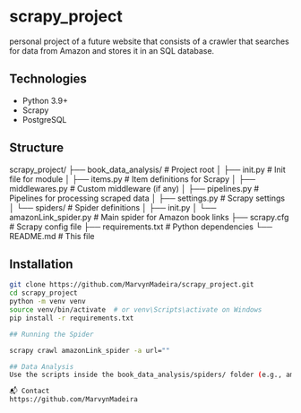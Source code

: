 # scrapy_project

personal project of a future website that consists of a crawler that searches for data from Amazon and stores it in an SQL database.

## Technologies

- Python 3.9+
- Scrapy
- PostgreSQL

## Structure

scrapy_project/
├── book_data_analysis/ # Project root
│ ├── init.py # Init file for module
│ ├── items.py # Item definitions for Scrapy
│ ├── middlewares.py # Custom middleware (if any)
│ ├── pipelines.py # Pipelines for processing scraped data
│ ├── settings.py # Scrapy settings
│ └── spiders/ # Spider definitions
│ ├── init.py
│ └── amazonLink_spider.py # Main spider for Amazon book links
├── scrapy.cfg # Scrapy config file
├── requirements.txt # Python dependencies
└── README.md # This file

## Installation

```bash
git clone https://github.com/MarvynMadeira/scrapy_project.git
cd scrapy_project
python -m venv venv
source venv/bin/activate  # or venv\Scripts\activate on Windows
pip install -r requirements.txt

## Running the Spider

scrapy crawl amazonLink_spider -a url=""

## Data Analysis
Use the scripts inside the book_data_analysis/spiders/ folder (e.g., amazonLink_spider.py) to define how the spider extracts data from Amazon.

📬 Contact
https://github.com/MarvynMadeira

